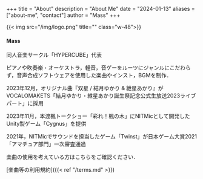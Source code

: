 +++
title = "About"
description = "About Me"
date = "2024-01-13"
aliases = ["about-me", "contact"]
author = "Mass"
+++

{{< img src="/img/logo.png" title="" class="w-48">}}

#### Mass

同人音楽サークル「HYPERCUBE」代表

ピアノや吹奏楽・オーケストラ，軽音，音ゲーをルーツにジャンルにこだわらず，音声合成ソフトウェアを使用した楽曲やインスト，BGMを制作．

2023年12月，オリジナル曲『双星 / 結月ゆかり & 紲星あかり』が VOCALOMAKETS「結月ゆかり・紲星あかり誕生祭記念公式生放送2023ライブパート」に採用

2023年11月，本渡楓トークショー「彩れ！楓の木」にNITMicとして開発したUnity製ゲーム「Cygnus」を提供

2021年，NITMicでサウンドを担当したゲーム「Twinst」が日本ゲーム大賞2021「アマチュア部門」一次審査通過

楽曲の使用を考えている方はこちらをご確認ください．

[楽曲等の利用規約]({{< ref "/terms.md" >}})